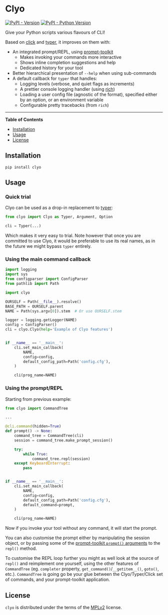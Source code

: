 # Clyo

[![PyPI - Version](https://img.shields.io/pypi/v/clyo.svg)](https://pypi.org/project/clyo)
[![PyPI - Python Version](https://img.shields.io/pypi/pyversions/clyo.svg)](https://pypi.org/project/clyo)

Give your Python scripts various flavours of CLI!

Based on [click](https://palletsprojects.com/p/click/) and [typer](https://github.com/tiangolo/typer), it improves on them with:

- An integrated prompt/REPL, using [prompt-toolkit](https://github.com/prompt-toolkit/python-prompt-toolkit)
  - Makes invoking your commands more interactive
  - Shows inline completion suggestions and help
  - Dedicated history for your tool
- Better hierarchical presentation of `--help` when using sub-commands
- A default callback for `typer` that handles:
  - Logging levels (verbose, and quiet flags as increments)
  - A prettier console logging handler (using [rich](https://github.com/Textualize/rich))
  - Loading a user config file (agnostic of the format), specified either by an option, or an environment variable
  - Configurable pretty tracebacks (from `rich`)

-----

**Table of Contents**

- [Installation](#installation)
- [Usage](#usage)
- [License](#license)

## Installation

```console
pip install clyo
```

## Usage

### Quick trial

Clyo can be used as a drop-in replacement to [typer](https://github.com/tiangolo/typer):
```python
from clyo import Clyo as Typer, Argument, Option

cli = Typer(...)
```

Which makes it very easy to trial. Note however that once you are committed to use Clyo,
it would be preferable to use its real names, as in the future we might bypass `typer` entirely.

### Using the main command callback

```python
import logging
import sys
from configparser import ConfigParser
from pathlib import Path

import clyo

OURSELF = Path(__file__).resolve()
BASE_PATH = OURSELF.parent
NAME = Path(sys.argv[0]).stem  # Or use OURSELF.stem

logger = logging.getLogger(NAME)
config = ConfigParser()
cli = clyo.Clyo(help='Example of Clyo features')


if __name__ == '__main__':
    cli.set_main_callback(
        NAME,
        config=config,
        default_config_path=Path('config.cfg'),
    )

    cli(prog_name=NAME)
```

### Using the prompt/REPL

Starting from previous example:
```python
from clyo import CommandTree

...

@cli.command(hidden=True)
def prompt() -> None:
    command_tree = CommandTree(cli)
    session = command_tree.make_prompt_session()

    try:
        while True:
            command_tree.repl(session)
    except KeyboardInterrupt:
        pass


if __name__ == '__main__':
    cli.set_main_callback(
        NAME,
        config=config,
        default_config_path=Path('config.cfg'),
        default_command=prompt,
    )

    cli(prog_name=NAME)
```

Now if you invoke your tool without any command, it will start the prompt.

You can also customise the prompt either by manipulating the session object, or by passing
some of the [prompt-toolkit `prompt()` arguments](https://python-prompt-toolkit.readthedocs.io/en/stable/pages/reference.html#prompt_toolkit.shortcuts.prompt) to the `repl()` method.

To customise the REPL loop further you might as well look at the source of `repl()`
and reimplement one yourself, using the other features of `CommandTree` (eg. `completer` property,
`get_command()`/`__getitem__()`, `goto()`, etc.). `CommandTree` is going go be your glue between
the Clyo/Typer/Click set of commands, and your prompt-toolkit application.

## License

`clyo` is distributed under the terms of the [MPLv2](https://spdx.org/licenses/MPL-2.0.html) license.
